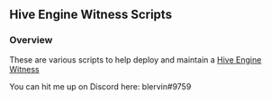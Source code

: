 ## Hive Engine Witness Scripts
### Overview
These are various scripts to help deploy and maintain a [Hive Engine Witness](https://tribaldex.com/witnesses)

You can hit me up on Discord here: blervin#9759